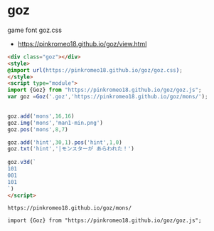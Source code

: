 # goz
game font goz.css 

-  https://pinkromeo18.github.io/goz/view.html

```html
<div class="goz"></div>
<style>
@import url(https://pinkromeo18.github.io/goz/goz.css);
</style>
<script type="module">
import {Goz} from "https://pinkromeo18.github.io/goz/goz.js";
var goz =Goz('.goz','https://pinkromeo18.github.io/goz/mons/');
  

goz.add('mons',16,16)
goz.img('mons','man1-min.png')
goz.pos('mons',8,7)

goz.add('hint',30,1).pos('hint',1,0)
goz.txt('hint','|モンスターが あらわれた！')
  
goz.v3d(`
101
001
101
`)
</script>
```

```
https://pinkromeo18.github.io/goz/mons/
```
```
import {Goz} from "https://pinkromeo18.github.io/goz/goz.js";
```
